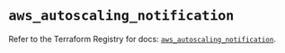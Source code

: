 # `aws_autoscaling_notification`

Refer to the Terraform Registry for docs: [`aws_autoscaling_notification`](https://registry.terraform.io/providers/hashicorp/aws/6.6.0/docs/resources/autoscaling_notification).
